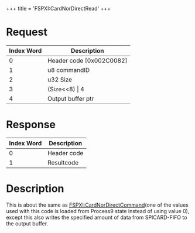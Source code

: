 +++
title = 'FSPXI:CardNorDirectRead'
+++

# Request

| Index Word | Description                |
|------------|----------------------------|
| 0          | Header code \[0x002C0082\] |
| 1          | u8 commandID               |
| 2          | u32 Size                   |
| 3          | (Size\<\<8) \| 4           |
| 4          | Output buffer ptr          |

# Response

| Index Word | Description |
|------------|-------------|
| 0          | Header code |
| 1          | Resultcode  |

# Description

This is about the same as
[FSPXI:CardNorDirectCommand](FSPXI:CardNorDirectCommand "wikilink")(one
of the values used with this code is loaded from Process9 state instead
of using value 0), except this also writes the specified amount of data
from SPICARD-FIFO to the output buffer.
